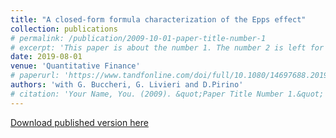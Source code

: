 ```yaml
---
title: "A closed-form formula characterization of the Epps effect"
collection: publications
# permalink: /publication/2009-10-01-paper-title-number-1
# excerpt: 'This paper is about the number 1. The number 2 is left for future work.'
date: 2019-08-01
venue: 'Quantitative Finance'
# paperurl: 'https://www.tandfonline.com/doi/full/10.1080/14697688.2019.1659992'
authors: 'with G. Buccheri, G. Livieri and D.Pirino'
# citation: 'Your Name, You. (2009). &quot;Paper Title Number 1.&quot; <i>Journal 1</i>. 1(1).'
---
```


[Download published version here](https://www.tandfonline.com/doi/full/10.1080/14697688.2019.1659992)

